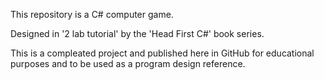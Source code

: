 This repository is a C# computer game.

Designed in '2 lab tutorial' by the 'Head First C#' book series.

This is a compleated project and published here in GitHub for 
educational purposes and to be used as a program design reference.
